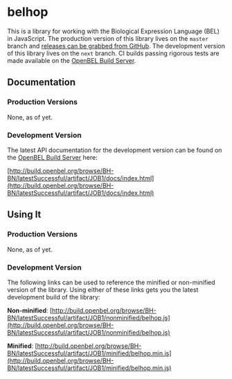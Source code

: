 # belhop

This is a library for working with the Biological Expression Language (BEL)
in JavaScript. The production version of this library lives on the ``master``
branch and
[releases can be grabbed from GitHub](https://github.com/OpenBEL/belhop/releases).
The development version of this library lives on the ``next`` branch. CI builds
passing rigorous tests are made available on the
[OpenBEL Build Server](http://build.openbel.org).

## Documentation

### Production Versions

None, as of yet.

### Development Version

The latest API documentation for the development version can be found on the
[OpenBEL Build Server](http://build.openbel.org) here:

[http://build.openbel.org/browse/BH-BN/latestSuccessful/artifact/JOB1/docs/index.html](http://build.openbel.org/browse/BH-BN/latestSuccessful/artifact/JOB1/docs/index.html)

## Using It

### Production Versions

None, as of yet.

### Development Version

The following links can be used to reference the minified or non-minified
version of the library. Using  either of these links gets you the latest
development build of the library:

**Non-minified**: [http://build.openbel.org/browse/BH-BN/latestSuccessful/artifact/JOB1/nonminified/belhop.js](http://build.openbel.org/browse/BH-BN/latestSuccessful/artifact/JOB1/nonminified/belhop.js)

**Minified**: [http://build.openbel.org/browse/BH-BN/latestSuccessful/artifact/JOB1/minified/belhop.min.js](http://build.openbel.org/browse/BH-BN/latestSuccessful/artifact/JOB1/minified/belhop.min.js)
